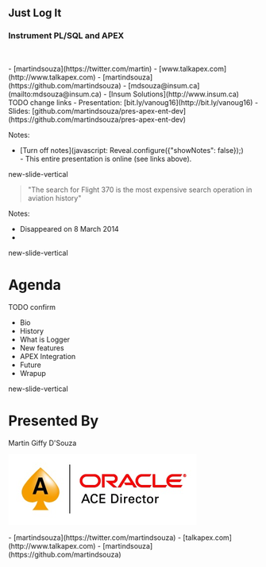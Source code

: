 ## Just Log It

### Instrument PL/SQL and APEX

</br>
<p class="no-bullet"></p>
- <i class="fa fa-twitter"></i> [martindsouza](https://twitter.com/martin)
- <i class="fa fa-rss"></i> [www.talkapex.com](http://www.talkapex.com)
- <i class="fa fa-github"></i> [martindsouza](https://github.com/martindsouza)
- <i class="fa fa-envelope-o"></i> [mdsouza@insum.ca](mailto:mdsouza@insum.ca)
- <i class="fa fa-building-o"></i> [Insum Solutions](http://www.insum.ca)

</br>
TODO change links
- Presentation: [bit.ly/vanoug16](http://bit.ly/vanoug16)
- Slides: [github.com/martindsouza/pres-apex-ent-dev](https://github.com/martindsouza/pres-apex-ent-dev)

Notes:
- [Turn off notes](javascript: Reveal.configure({"showNotes": false}&#41;;)
</br>- This entire presentation is online (see links above).


new-slide-vertical
<!-- .slide: data-background="./www/img/mh370.jpg" -->

> "The search for Flight 370 is the most expensive search operation in aviation history"<!-- .element: class="fragment" data-fragment-index="1" style="position: absolute; top:260px; right: -400px;width: 1300px;" -->

Notes:
- Disappeared on 8 March 2014
-
new-slide-vertical
# Agenda

TODO confirm

- Bio
- History
- What is Logger
- New features
- APEX Integration
- Future
- Wrapup

new-slide-vertical

# Presented By

Martin Giffy D'Souza

![aced](www/img/logo-aced.png)<!-- .element: class="logo-aced" -->

<p class="no-bullet"></p>
- <i class="fa fa-twitter"></i> [martindsouza](https://twitter.com/martindsouza)
- <i class="fa fa-rss"></i> [talkapex.com](http://www.talkapex.com)
- <i class="fa fa-github"></i> [martindsouza](https://github.com/martindsouza)
